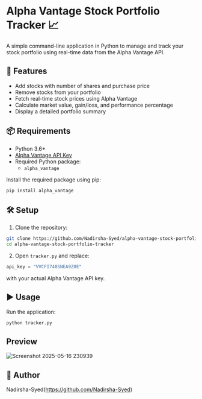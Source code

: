 # Alpha Vantage Stock Portfolio Tracker 📈

A simple command-line application in Python to manage and track your stock portfolio using real-time data from the Alpha Vantage API.

## 🚀 Features

- Add stocks with number of shares and purchase price
- Remove stocks from your portfolio
- Fetch real-time stock prices using Alpha Vantage
- Calculate market value, gain/loss, and performance percentage
- Display a detailed portfolio summary

## 📦 Requirements

- Python 3.6+
- [Alpha Vantage API Key](https://www.alphavantage.co/support/#api-key)
- Required Python package:
  - `alpha_vantage`

Install the required package using pip:

```bash
pip install alpha_vantage
```

## 🛠 Setup

1. Clone the repository:

```bash
git clone https://github.com/Nadirsha-Syed/alpha-vantage-stock-portfolio-tracker.git
cd alpha-vantage-stock-portfolio-tracker
```

2. Open `tracker.py` and replace:

```python
api_key = "VVCFI748SNEA9Z0E"
```

with your actual Alpha Vantage API key.

## ▶️ Usage

Run the application:

```bash
python tracker.py
```

## Preview
![Screenshot 2025-05-16 230939](https://github.com/user-attachments/assets/897db1e8-acae-492e-a32e-e23e990edd48)


## 👤 Author

Nadirsha-Syed(https://github.com/Nadirsha-Syed)
